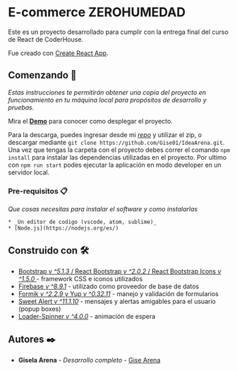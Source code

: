 # E-commerce ZEROHUMEDAD

Este es un proyecto desarrollado para cumplir con la entrega final del curso de React de CoderHouse.

Fue creado con [Create React App](https://github.com/facebook/create-react-app).

## Comenzando 🚀

_Estas instrucciones te permitirán obtener una copia del proyecto en funcionamiento en tu máquina local para propósitos de desarrollo y pruebas._

Mira el **[Demo](https://e-commercezh.netlify.app/)** para conocer como desplegar el proyecto.

Para la descarga, puedes ingresar desde mi *[repo](https://github.com/Gise01/IdeaArena)* y utilizar el zip, o descargar mediante `git clone https://github.com/Gise01/IdeaArena.git`.
Una vez que tengas la carpeta con el proyecto debes correr el comando `npm install` para instalar las dependencias utilizadas en el proyecto.
Por ultimo con `npm run start` podes ejecutar la aplicación en modo developer en un servidor local.


### Pre-requisitos 📋

_Que cosas necesitas para instalar el software y como instalarlas_

```
* _Un editor de codigo (vscode, atom, sublime)_
* [Node.js](https://nodejs.org/es/)
```

## Construido con 🛠️

* [Bootstrap _v ^5.1.3_ / React Bootstrap _v ^2.0.2_  / React Bootstrap Icons _v ^1.5.0_ ](https://react-bootstrap.github.io/) - framework CSS  e iconos utilizados
* [Firebase _v ^8.9.1_](https://firebase.google.com/) - utilizado como proveedor de base de datos
* [Formik _v ^2.2.9_ y Yup _v ^0.32.11_](https://formik.org/) - manejo y validación de formularios
* [Sweet Alert _v ^11.1.10_](https://sweetalert2.github.io/) - mensajes y alertas amigables para el usuario (popup boxes)
* [Loader-Spinner _v ^4.0.0_](https://www.npmjs.com/package/react-loader-spinner) - animación de espera

## Autores ✒️

* **Gisela Arena** - *Desarrollo completo* - [Gise Arena](https://github.com/Gise01)
